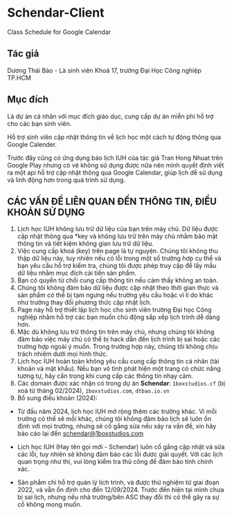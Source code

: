 # Schendar-Client
Class Schedule for Google Calendar

## Tác giả
Dương Thái Bảo - Là sinh viên Khoá 17, trường Đại Học Công nghiệp TP.HCM

## Mục đích
Là dự án cá nhân với mục đích giáo dục, cung cấp dự án miễn phí hỗ trợ cho các bạn sinh viên.

Hỗ trợ sinh viên cập nhật thông tin về lịch học một cách tự động thông qua Google Calender.

Trước đây cũng có ứng dụng báo lịch IUH của tác giả Tran Hong Nhuat trên Google Play nhưng có vẻ không sử dụng được nữa nên mình quyết định viết ra một api hỗ trợ cập nhật thông qua Google Calendar, giúp lịch dễ sử dụng và linh động hơn trong quá trình sử dụng.

## CÁC VẤN ĐỀ LIÊN QUAN ĐẾN THÔNG TIN, ĐIỀU KHOẢN SỬ DỤNG
1. Lịch học IUH không lưu trữ dữ liệu của bạn trên máy chủ. Dữ liệu được cập nhật thông qua *key và không lưu trữ trên máy chủ nhằm bảo mật thông tin và tiết kiệm không gian lưu trữ dữ liệu.
2. Việc cung cấp khoá (key) trên page là tự nguyện. Chúng tôi không thu thập dữ liệu này, tuy nhiên nếu có lỗi trong một số trường hợp cụ thể và bạn yêu cầu hỗ trợ kiểm tra, chúng tôi được phép truy cập để lấy mẫu dữ liệu nhằm mục đích cải tiến sản phẩm.
3. Bạn có quyền từ chối cung cấp thông tin nếu cảm thấy không an toàn.
4. Chúng tôi không đảm bảo dữ liệu được cập nhật theo thời gian thực và sản phẩm có thể bị tạm ngưng nếu trường yêu cầu hoặc vì lí do khác như trường thay đổi phương thức cập nhật lịch.
5. Page này hỗ trợ thiết lập lịch học cho sinh viên trường Đại học Công nghiệp nhằm hỗ trợ các bạn muốn chủ động sắp xếp lịch trình dễ dàng hơn.
6. Mặc dù không lưu trữ thông tin trên máy chủ, nhưng chúng tôi không đảm bảo việc máy chủ có thể bị hack dẫn đến lịch trình bị sai hoặc các trường hợp ngoài ý muốn. Trong trường hợp này, chúng tôi không chịu trách nhiệm dưới mọi hình thức.
7. Lịch học IUH hoàn toàn không yêu cầu cung cấp thông tin cá nhân (tài khoản và mật khẩu). Nếu bạn vô tình phát hiện một trang có chức năng tương tự, hãy cẩn trọng khi cung cấp các thông tin nhạy cảm.
8. Các domain được xác nhận có trong dự án **Schendar**: `1boxstudios.cf` (bị xoá từ tháng 02/2024), `1boxstudios.com`, `dtbao.io.vn`
9. Bổ sung điều khoản (2024):

  * Từ đầu năm 2024, lịch học IUH mở rộng thêm các trường khác. Vì mỗi trường có thể sẽ mỗi khác, chúng tôi không đảm bảo lịch sẽ luôn ổn định với mọi trường, nhưng sẽ cố gắng sửa nếu xảy ra vấn đề, xin hãy báo cáo lại đến schendar@1boxstudios.com

  * Lịch học IUH (Hay tên gọi mới - Schendar) luôn cố gắng cập nhật và sửa các lỗi, tuy nhiên sẽ không đảm bảo các lỗi được giải quyết. Với các lịch quan trọng như thi, vui lòng kiểm tra thủ công để đảm bảo tính chính xác.
  
  * Sản phẩm chỉ hỗ trợ quản lý lịch trình, và được thử nghiệm từ giai đoạn 2022, và vẫn ổn định cho đến 12/09/2024. Trước đến hiện tại mình chưa bị sai lịch, nhưng nếu nhà trường/bên ASC thay đổi thì có thể gây ra sự cố không mong muốn.

